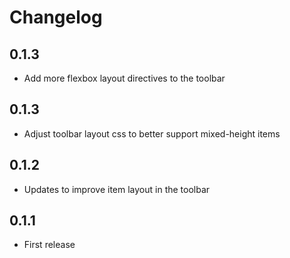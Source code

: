 # Changelog

## 0.1.3
- Add more flexbox layout directives to the toolbar

## 0.1.3
- Adjust toolbar layout css to better support mixed-height items

## 0.1.2
- Updates to improve item layout in the toolbar

## 0.1.1
- First release
